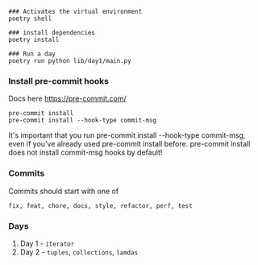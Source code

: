 ```
### Activates the virtual environment
poetry shell
```

```
### install dependencies
poetry install
```

```
### Run a day
poetry run python lib/day1/main.py
```

### Install pre-commit hooks
Docs here https://pre-commit.com/

```
pre-commit install
pre-commit install --hook-type commit-msg
```

It's important that you run pre-commit install --hook-type commit-msg, even if you've already used pre-commit install before. pre-commit install does not install commit-msg hooks by default!

### Commits
Commits should start with one of
```
fix, feat, chore, docs, style, refactor, perf, test
```

### Days

1. Day 1 - `iterator`
1. Day 2 - `tuples`, `collections`, `lamdas`
